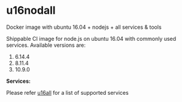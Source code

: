 # u16nodall
Docker image with ubuntu 16.04 + nodejs + all services &amp; tools

Shippable CI image for node.js on ubuntu 16.04 with commonly used services. Available versions are:



  1.  6.14.4
  2.  8.11.4
  3.  10.9.0
  

  
**Services:**

Please refer [u16all](https://github.com/dry-dock/u16all) for a list of supported services
